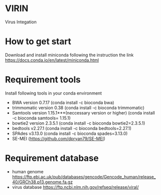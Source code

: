 # VIRIN
Virus Integation
# How to get start
Download and install miniconda following the instruction the link
https://docs.conda.io/en/latest/miniconda.html

# Requirement tools
Install following tools in your conda environment
- BWA version 0.7.17 (conda install -c bioconda bwa)
- trimmomatic version 0.38 (conda install -c bioconda trimmomatic)
- Samtools version 1.15.1***(neccessary version or higher) (conda install -c bioconda samtools= 1.15.1)
- bowtie2 version 2.3.5.1 (conda install -c bioconda bowtie2=2.3.5.1)
- bedtools v2.27.1 (conda install -c bioconda bedtools=2.27.1)
- SPAdes v3.13.0 (conda install -c bioconda spades=3.13.0)
- SE-MEI (https://github.com/dpryan79/SE-MEI)

# Requirement database
- human genome
https://ftp.ebi.ac.uk/pub/databases/gencode/Gencode_human/release_40/GRCh38.p13.genome.fa.gz
- virus database
https://ftp.ncbi.nlm.nih.gov/refseq/release/viral/
